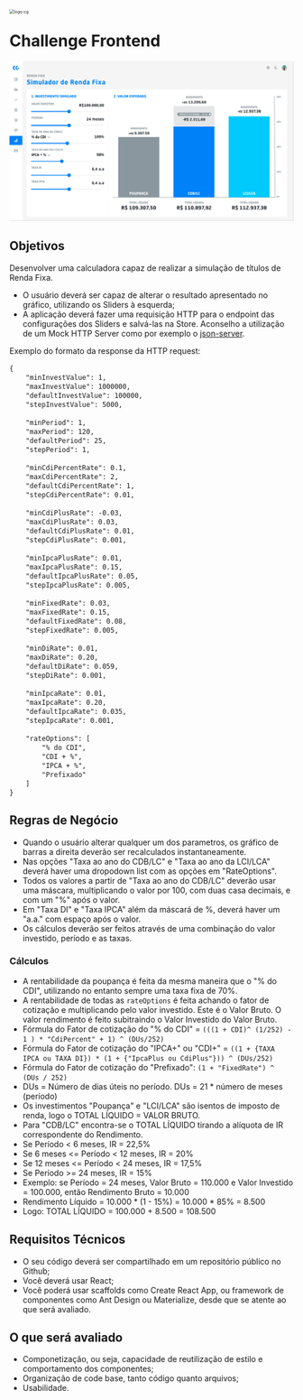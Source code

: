 <img src="https://img.carteiraglobal.com/logo-cg.png" alt="logo-cg" style="zoom:50%;float:left;" />

# Challenge Frontend

![simulador-renda-fixa](./simulador-renda-fixa.png)

## Objetivos

Desenvolver uma calculadora capaz de realizar a simulação de títulos de Renda Fixa.
- O usuário deverá ser capaz de alterar o resultado apresentado no gráfico, utilizando os Sliders à esquerda;
- A aplicação deverá fazer uma requisição HTTP para o endpoint das configurações dos Sliders e salvá-las na Store. Aconselho a utilização de um Mock HTTP Server como por exemplo o [json-server](https://github.com/typicode/json-server).


Exemplo do formato da response da HTTP request:

    {
        "minInvestValue": 1,
        "maxInvestValue": 1000000,
        "defaultInvestValue": 100000,
        "stepInvestValue": 5000,
    
        "minPeriod": 1,
        "maxPeriod": 120,
        "defaultPeriod": 25,
        "stepPeriod": 1,
    
        "minCdiPercentRate": 0.1,
        "maxCdiPercentRate": 2,
        "defaultCdiPercentRate": 1,
        "stepCdiPercentRate": 0.01,
    
        "minCdiPlusRate": -0.03,
        "maxCdiPlusRate": 0.03,
        "defaultCdiPlusRate": 0.01,
        "stepCdiPlusRate": 0.001,
    
        "minIpcaPlusRate": 0.01,
        "maxIpcaPlusRate": 0.15,
        "defaultIpcaPlusRate": 0.05,
        "stepIpcaPlusRate": 0.005,
    
        "minFixedRate": 0.03,
        "maxFixedRate": 0.15,
        "defaultFixedRate": 0.08,
        "stepFixedRate": 0.005,
    
        "minDiRate": 0.01,
        "maxDiRate": 0.20,
        "defaultDiRate": 0.059,
        "stepDiRate": 0.001,
    
        "minIpcaRate": 0.01,
        "maxIpcaRate": 0.20,
        "defaultIpcaRate": 0.035,
        "stepIpcaRate": 0.001,
    
        "rateOptions": [
            "% do CDI",
            "CDI + %",
            "IPCA + %",
            "Prefixado"
        ]
    }

## Regras de Negócio
- Quando o usuário alterar qualquer um dos parametros, os gráfico de barras a direita deverão ser recalculados instantaneamente.
- Nas opções "Taxa ao ano do CDB/LC" e "Taxa ao ano da LCI/LCA" deverá haver uma dropodown list com as opções em "RateOptions".
- Todos os valores a partir de "Taxa ao ano do CDB/LC" deverão usar uma máscara, multiplicando o valor por 100, com duas casa decimais, e com um "%" após o valor.
- Em "Taxa DI" e "Taxa IPCA" além da máscará de %, deverá haver um "a.a." com espaço após o valor.
- Os cálculos deverão ser feitos através de uma combinação do valor investido, período e as taxas.



### Cálculos

- A rentabilidade da poupança é feita da mesma maneira que o "% do CDI", utilizando no entanto sempre uma taxa fixa de 70%.
- A rentabilidade de todas as `rateOptions` é feita achando o fator de cotização e multiplicando pelo valor investido. Este é o Valor Bruto. O valor rendimento é feito subitraindo o Valor Investido do Valor Bruto.
- Fórmula do Fator de cotização do "% do CDI" = `(((1 + CDI)^ (1/252) - 1 ) * "CdiPercent" + 1) ^ (DUs/252)`
- Fórmula do Fator de cotização do "IPCA+" ou "CDI+" = `((1 + {TAXA IPCA ou TAXA DI}) * (1 + {"IpcaPlus ou CdiPlus"})) ^ (DUs/252)`
- Fórmula do Fator de cotização do "Prefixado": `(1 + "FixedRate") ^ (DUs / 252)`
- DUs = Número de dias úteis no período. DUs = 21 * número de meses (período)
- Os investimentos "Poupança" e "LCI/LCA" são isentos de imposto de renda, logo o TOTAL LÍQUIDO = VALOR BRUTO.
- Para "CDB/LC" encontra-se o TOTAL LÍQUIDO tirando a alíquota de IR correspondente do Rendimento.
 - Se Período < 6 meses, IR = 22,5%
 - Se 6 meses <= Período < 12 meses, IR = 20%
 - Se 12 meses <= Período < 24 meses, IR = 17,5%
 - Se Período >= 24 meses, IR = 15%
- Exemplo: se Período = 24 meses, Valor Bruto = 110.000 e Valor Investido = 100.000, então Rendimento Bruto = 10.000
- Rendimento Líquido = 10.000 * (1 - 15%) = 10.000 * 85% = 8.500
- Logo: TOTAL LÍQUIDO = 100.000 + 8.500 = 108.500


## Requisitos Técnicos
- O seu código deverá ser compartilhado em um repositório público no Github;
- Você deverá usar React;
- Você poderá usar scaffolds como Create React App, ou framework de componentes como Ant Design ou Materialize, desde que se atente ao que será avaliado.

## O que será avaliado
- Componetização, ou seja, capacidade de reutilização de estilo e comportamento dos componentes;
- Organização de code base, tanto código quanto arquivos;
- Usabilidade.
